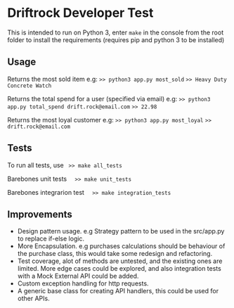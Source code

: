 Driftrock Developer Test
========================

This is intended to run on Python 3, enter ``` make ``` in the console from the root folder to install the requirements (requires pip and python 3 to be installed)


## Usage
Returns the most sold item e.g:
``` >> python3 app.py most_sold ```
``` >> Heavy Duty Concrete Watch ```


Returns the total spend for a user (specified via email) e.g:
``` >> python3 app.py total_spend drift.rock@email.com ```
``` >> 22.98 ```

Returns the most loyal customer e.g:
``` >> python3 app.py most_loyal ```
``` >> drift.rock@email.com ```


## Tests

To run all tests, use  ```  >> make all_tests ```

Barebones unit tests ```  >> make unit_tests```

Barebones integrarion test ```  >> make integration_tests```

## Improvements
- Design pattern usage. e.g Strategy pattern to be used in the src/app.py to replace if-else logic. 
- More Encapsulation. e.g purchases calculations should be behaviour of the purchase class, this would take some redesign and refactoring.
- Test coverage, alot of methods are untested, and the existing ones are limited. More edge cases could be explored, and also integration tests with a Mock External API could be added.
- Custom exception handling for http requests.
- A generic base class for creating API handlers, this could be used for other APIs.
